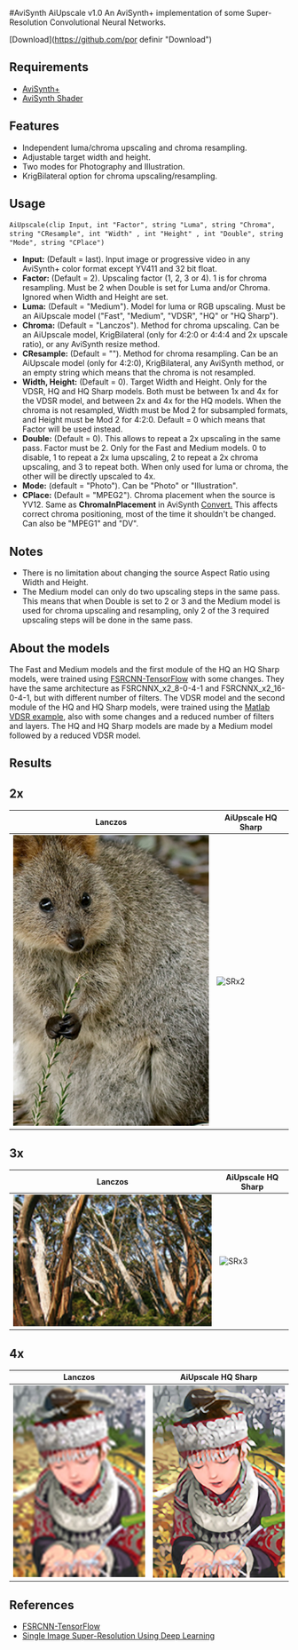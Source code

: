 
#AviSynth AiUpscale v1.0
An AviSynth+ implementation of some Super-Resolution Convolutional Neural Networks.

[Download](https://github.com/por definir "Download")


## Requirements
- [AviSynth+](https://github.com/AviSynth/AviSynthPlus/releases "Avisinth+")
- [AviSynth Shader](https://github.com/mysteryx93/AviSynthShader/releases "AviSynth Shader")

## Features
- Independent luma/chroma upscaling and chroma resampling.
- Adjustable target width and height.
- Two modes for Photography and Illustration.
- KrigBilateral option for chroma upscaling/resampling.

## Usage
    AiUpscale(clip Input, int "Factor", string "Luma", string "Chroma", string "CResample", int "Width" , int "Height" , int "Double", string "Mode", string "CPlace")
- **Input:** (Default = last). Input image or progressive video in any AviSynth+ color format except YV411 and 32 bit float.
- **Factor:** (Default = 2). Upscaling factor (1, 2, 3 or 4). 1 is for chroma resampling. Must be 2 when Double is set for Luma and/or Chroma. Ignored when Width and Height are set.
- **Luma:** (Default = "Medium"). Model for luma or RGB upscaling. Must be an AiUpscale model ("Fast", "Medium", "VDSR", "HQ" or "HQ Sharp").
- **Chroma:** (Default = "Lanczos"). Method for chroma upscaling. Can be an AiUpscale model, KrigBilateral (only for 4:2:0 or 4:4:4 and 2x upscale ratio), or any AviSynth resize method.
- **CResample:** (Default = ""). Method for chroma resampling. Can be an AiUpscale model (only for 4:2:0), KrigBilateral, any AviSynth method, or an empty string which means that the chroma is not resampled.
- **Width, Height:** (Default = 0). Target Width and Height. Only for the VDSR, HQ and HQ Sharp models. Both must be between 1x and 4x for the VDSR model, and between 2x and 4x for the HQ models. When the chroma is not resampled, Width must be Mod 2 for subsampled formats, and Height must be Mod 2 for 4:2:0. Default = 0 which means that Factor will be used instead.
- **Double:** (Default = 0). This allows to repeat a 2x upscaling in the same pass. Factor must be 2. Only for the Fast and Medium models. 0 to disable, 1 to repeat a 2x luma upscaling, 2 to repeat a 2x chroma upscaling, and 3 to repeat both. When only used for luma or chroma, the other will be directly upscaled to 4x.
- **Mode:** (default = "Photo"). Can be "Photo" or "Illustration".
- **CPlace:** (Default = "MPEG2"). Chroma placement when the source is YV12. Same as **ChromaInPlacement** in AviSynth [Convert.](http://avisynth.nl/index.php/Convert "Convert.") This affects correct chroma positioning, most of the time it shouldn't be changed. Can also be "MPEG1" and "DV".

## Notes
- There is no limitation about changing the source Aspect Ratio using Width and Height.
- The Medium model can only do two upscaling steps in the same pass. This means that when Double is set to 2 or 3 and the Medium model is used for chroma upscaling and resampling, only 2 of the 3 required upscaling steps will be done in the same pass.

## About the models
The Fast and Medium models and the first module of the HQ an HQ Sharp models, were trained using [FSRCNN-TensorFlow](https://github.com/igv/FSRCNN-TensorFlow "FSRCNN-TensorFlow") with some changes. They have the same architecture as FSRCNNX_x2_8-0-4-1 and FSRCNNX_x2_16-0-4-1, but with different number of filters.
The VDSR model and the second module of the HQ and HQ Sharp models, were trained using the [Matlab VDSR example](https://www.mathworks.com/help/images/single-image-super-resolution-using-deep-learning.html?lang=en "Matlab VDSR example"), also with some changes and a reduced number of filters and layers.
The HQ and HQ Sharp models are made by a Medium model followed by a reduced VDSR model.


## Results

## 2x

| Lanczos | AiUpscale HQ Sharp |
| ------------ | ------------ |
| ![L3x2](https://github.com/Alexkral/AviSynthAiUpscale/blob/master/Results/quokka_91_L3.png) | ![SRx2](https://github.com/Alexkral/AviSynthAiUpscale/blob/master/Results/quokka_91_SR.png.png) |

## 3x

| Lanczos | AiUpscale HQ Sharp |
| ------------ | ------------ |
| ![L3x3](https://github.com/Alexkral/AviSynthAiUpscale/blob/master/Results/plant_821_L3.png) | ![SRx3](https://github.com/Alexkral/AviSynthAiUpscale/blob/master/Results/plant_821_SR.png.png) |

## 4x

| Lanczos | AiUpscale HQ Sharp |
| ------------ | ------------ |
| ![L3x4](https://github.com/Alexkral/AviSynthAiUpscale/blob/master/Results/comic_L3.png) | ![SRx4](https://github.com/Alexkral/AviSynthAiUpscale/blob/master/Results/comic_SR.png) |

## References
- [FSRCNN-TensorFlow](https://github.com/igv/FSRCNN-TensorFlow "FSRCNN-TensorFlow")
- [Single Image Super-Resolution Using Deep Learning](https://www.mathworks.com/help/images/single-image-super-resolution-using-deep-learning.html?lang=en "Single Image Super-Resolution Using Deep Learning")
